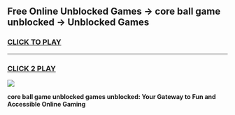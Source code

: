 
## Free Online Unblocked Games → core ball game unblocked → Unblocked Games
<h3>
<a href="https://premium.freeplayer.one?title=core_ball_game_unblocked&ref=21F">CLICK TO PLAY</a></h3>
<hr>

<h3>
<a href="https://premium.freeplayer.one?title=core_ball_game_unblocked&ref=21F">CLICK 2 PLAY</a>
  
</h3>

<a href="https://premium.freeplayer.one?title=core_ball_game_unblocked&ref=21F/"><img src="https://clearcache.store/games.png"></a>


**core ball game unblocked games unblocked: Your Gateway to Fun and Accessible Online Gaming**
